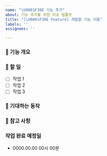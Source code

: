 ```yaml
---
name: "\U0001F30E 기능 추가"
about: 기능 추가를 위한 이슈 템플릿
title: "[\U0001F30E Feature] 개발할 기능 이름"
labels: ''
assignees: ''

---
```


### 📌 기능 개요
<!-- 추가하고 싶은 기능을 간략히 설명해주세요 -->

### 📌 할 일
- [ ] 작업 1
- [ ] 작업 2
- [ ] 작업 3

### 📌 기대하는 동작
<!-- 기능이 어떻게 동작해야 하는지 설명해주세요 -->

### 📌 참고 사항
<!-- 관련 문서, 레퍼런스 링크 등이 있다면 추가해주세요 -->

### 작업 완료 예정일
- 0000.00.00 00시 00분
